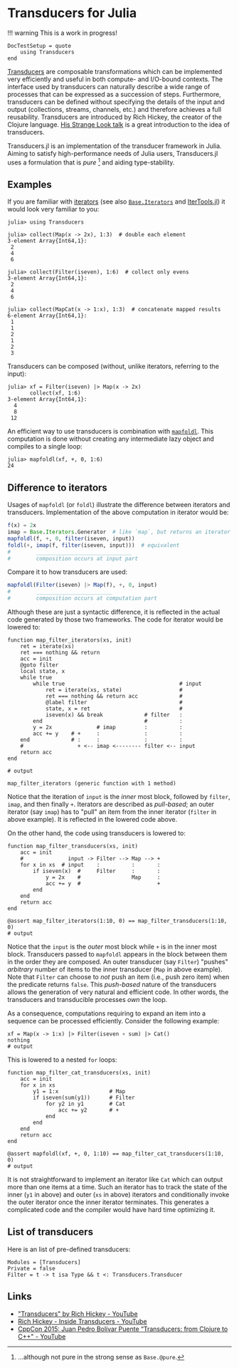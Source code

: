 # Transducers for Julia

!!! warning
    This is a work in progress!

```@meta
DocTestSetup = quote
    using Transducers
end
```

[Transducers](https://clojure.org/reference/transducers) are
composable transformations which can be implemented very efficiently
and useful in both compute- and I/O-bound contexts.  The interface
used by transducers can naturally describe a wide range of processes
that can be expressed as a succession of steps.  Furthermore,
transducers can be defined without specifying the details of the input
and output (collections, streams, channels, etc.) and therefore
achieves a full reusability.  Transducers are introduced by Rich
Hickey, the creator of the Clojure language.
[His Strange Look talk](https://www.youtube.com/watch?v=6mTbuzafcII)
is a great introduction to the idea of transducers.

Transducers.jl is an implementation of the transducer framework in
Julia.  Aiming to satisfy high-performance needs of Julia users,
Transducers.jl uses a formulation that is _pure_ [^pure] and aiding
type-stability.

[^pure]: ...although not pure in the strong sense as `Base.@pure`.

## Examples

If you are familiar with
[iterators](https://en.wikipedia.org/wiki/Iterator) (see also
[`Base.Iterators`](https://docs.julialang.org/en/v1/base/iterators/)
and [IterTools.jl](https://github.com/JuliaCollections/IterTools.jl))
it would look very familiar to you:

```jldoctest
julia> using Transducers

julia> collect(Map(x -> 2x), 1:3)  # double each element
3-element Array{Int64,1}:
 2
 4
 6

julia> collect(Filter(iseven), 1:6)  # collect only evens
3-element Array{Int64,1}:
 2
 4
 6

julia> collect(MapCat(x -> 1:x), 1:3)  # concatenate mapped results
6-element Array{Int64,1}:
 1
 1
 2
 1
 2
 3

```

Transducers can be composed (without, unlike iterators, referring to
the input):

```jldoctest filter-map
julia> xf = Filter(iseven) |> Map(x -> 2x)
       collect(xf, 1:6)
3-element Array{Int64,1}:
  4
  8
 12
```

An efficient way to use transducers is combination with
[`mapfoldl`](@ref).  This computation is done without creating any
intermediate lazy object and compiles to a single loop:

```jldoctest filter-map
julia> mapfoldl(xf, +, 0, 1:6)
24
```

## Difference to iterators

Usages of `mapfoldl` (or `foldl`) illustrate the difference between
iterators and transducers.  Implementation of the above computation in
iterator would be:

```julia
f(x) = 2x
imap = Base.Iterators.Generator  # like `map`, but returns an iterator
mapfoldl(f, +, 0, filter(iseven, input))
foldl(+, imap(f, filter(iseven, input)))  # equivalent
#        ______________________________
#        composition occurs at input part
```

Compare it to how transducers are used:

```julia
mapfoldl(Filter(iseven) |> Map(f), +, 0, input)
#        ________________________
#        composition occurs at computation part
```

Although these are just a syntactic difference, it is reflected in the
actual code generated by those two frameworks.  The code for iterator
would be lowered to:

```jldoctest manual-composition; output = false
function map_filter_iterators(xs, init)
    ret = iterate(xs)
    ret === nothing && return
    acc = init
    @goto filter
    local state, x
    while true
        while true                                    # input
            ret = iterate(xs, state)                  #
            ret === nothing && return acc             #
            @label filter                             #
            state, x = ret                            #
            iseven(x) && break             # filter   :
        end                                #          :
        y = 2x              # imap         :          :
        acc += y    # +     :              :          :
    end             # :     :              :          :
    #                 + <-- imap <-------- filter <-- input
    return acc
end

# output

map_filter_iterators (generic function with 1 method)
```

Notice that the iteration of `input` is the _inner_ most block,
followed by `filter`, `imap`, and then finally `+`.  Iterators are
described as _pull-based_; an outer iterator (say `imap`) has to
"pull" an item from the inner iterator (`filter` in above example).
It is reflected in the lowered code above.

On the other hand, the code using transducers is lowered to:

```jldoctest manual-composition; output = false
function map_filter_transducers(xs, init)
    acc = init
    #              input -> Filter --> Map --> +
    for x in xs  # input    :          :       :
        if iseven(x)  #     Filter     :       :
            y = 2x    #                Map     :
            acc += y  #                        +
        end
    end
    return acc
end

@assert map_filter_iterators(1:10, 0) == map_filter_transducers(1:10, 0)
# output

```

Notice that the `input` is the _outer_ most block while `+` is in the
inner most block.  Transducers passed to `mapfoldl` appears in the
block between them in the order they are composed.  An outer
transducer (say `Filter`) "pushes" _arbitrary_ number of items to the
inner transducer (`Map` in above example).  Note that `Filter` can
choose to _not_ push an item (i.e., push zero item) when the predicate
returns `false`.  This _push-based_ nature of the transducers allows
the generation of very natural and efficient code.  In other words,
the transducers and transducible processes _own_ the loop.

As a consequence, computations requiring to expand an item into a
sequence can be processed efficiently.  Consider the following
example:

```jldoctest map-filter-cat; output = false
xf = Map(x -> 1:x) |> Filter(iseven ∘ sum) |> Cat()
nothing
# output

```

This is lowered to a nested `for` loops:

```jldoctest map-filter-cat; output = false
function map_filter_cat_transducers(xs, init)
    acc = init
    for x in xs
        y1 = 1:x                # Map
        if iseven(sum(y1))      # Filter
            for y2 in y1        # Cat
                acc += y2       # +
            end
        end
    end
    return acc
end

@assert mapfoldl(xf, +, 0, 1:10) == map_filter_cat_transducers(1:10, 0)
# output

```

It is not straightforward to implement an iterator like `Cat` which
can output more than one items at a time.  Such an iterator has to
track the state of the inner (`y1` in above) and outer (`xs` in above)
iterators and conditionally invoke the outer iterator once the inner
iterator terminates.  This generates a complicated code and the
compiler would have hard time optimizing it.


## List of transducers

Here is an list of pre-defined transducers:

```@index
Modules = [Transducers]
Private = false
Filter = t -> t isa Type && t <: Transducers.Transducer
```

## Links

* ["Transducers" by Rich Hickey - YouTube](https://www.youtube.com/watch?v=6mTbuzafcII)
* [Rich Hickey - Inside Transducers - YouTube](https://www.youtube.com/watch?v=4KqUvG8HPYo)
* [CppCon 2015: Juan Pedro Bolívar Puente “Transducers: from Clojure to C++" - YouTube](https://www.youtube.com/watch?v=vohGJjGxtJQ)

